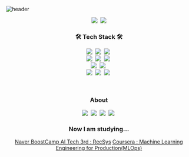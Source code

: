 ![header](https://capsule-render.vercel.app/api?type=waving&color=timeGradient&height=150&section=header&text=Park%20Ki-Bum%20:%20Polar&fontSize=50)

<p align="center">
  <img src="https://hits.seeyoufarm.com/api/count/incr/badge.svg?url=https%3A%2F%2Fgithub.com%2Fcow-coding&count_bg=%232DD5B9&title_bg=%23555555&icon=github.svg&icon_color=%23E7E7E7&title=hits&edge_flat=false"/></a>&nbsp;
  <img src="https://img.shields.io/github/followers/cow-coding?style=social"/></a>
</p>

<h3 align="center">🛠 Tech Stack 🛠</h3>
<p align="center">
  <img src ="https://img.shields.io/badge/C++-00897B?&style=flat-square&logo=c%2B%2B&logoColor=white"/></a>&nbsp;
  <img src ="https://img.shields.io/badge/Go-00ADD8?&style=flat-square&logo=Go&logoColor=white"/></a>&nbsp;
  <img src ="https://img.shields.io/badge/Linux-FCC624?&style=flat-square&logo=Linux&logoColor=white"/></a>&nbsp;
  <br>
  <img src="https://img.shields.io/badge/Python-3766AB?style=flat-square&logo=Python&logoColor=white"/></a>&nbsp;
  <img src="https://img.shields.io/badge/TensorFlow-FF6F00?style=flat-square&logo=tensorflow&logoColor=white"/></a>&nbsp;
  <img src="https://img.shields.io/badge/Pytorch-EE4C2C?style=flat-square&logo=pytorch&logoColor=white"/></a>&nbsp;
  <br>
  <img src ="https://img.shields.io/badge/pandas-150458?&style=flat-square&logo=pandas&logoColor=white"/></a>&nbsp;
  <img src ="https://img.shields.io/badge/scikitlearn-F7931E?&style=flat-square&logo=scikitlearn&logoColor=white"/></a>&nbsp;
  <br>
  <img src ="https://img.shields.io/badge/NodeJS-339933?&style=flat-square&logo=node.js&logoColor=white"/></a>&nbsp;
  <img src ="https://img.shields.io/badge/MySQL-4479A1?&style=flat-square&logo=MySQL&logoColor=white"/></a>&nbsp;
  <img src ="https://img.shields.io/badge/ELK-005571?&style=flat-square&logo=elastic&logoColor=white"/></a>&nbsp;
</p>

<br>

<h3 align="center"> About </h3>
<p align="center">
  <a href="https://cow-coding.github.io/"><img src ="http://img.shields.io/badge/-Tech%20blog-black?style=flat-square&logo=github"/></a>&nbsp;
  <a href="mailto:kbp0237@gmail.com"><img src ="https://img.shields.io/badge/Gmail-d14836?style=flat-square&logo=Gmail&logoColor=white"/></a>&nbsp;
  <a href="mailto:pgb97@naver.com"><img src ="https://img.shields.io/badge/email-03C75A?style=flat-square&logo=naver&logoColor=white"/></a>&nbsp;
  <a href="https://github.com/cow-coding/CV/blob/main/CV.pdf"><img src ="https://img.shields.io/badge/CV-02458D?style=flat-square&logo=apple&logoColor=white"/></a>&nbsp;
</p>

<h3 align="center"> Now I am studying... </h3>
<p align="center">
  <a href="https://cow-coding.github.io/categories/naver-boostcamp-ai-tech/">Naver BoostCamp AI Tech 3rd : RecSys</a>
  <a href="https://www.coursera.org/specializations/machine-learning-engineering-for-production-mlops?">Coursera : Machine Learning Engineering for Production(MLOps)</a>
</p>

